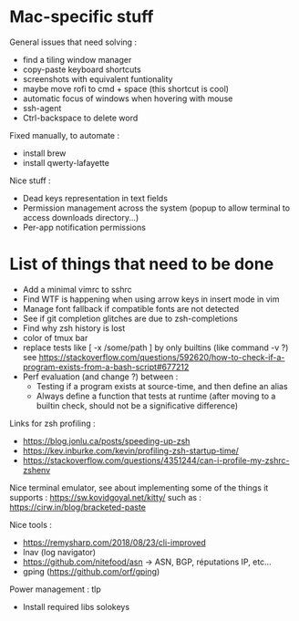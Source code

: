 # Mac-specific stuff

General issues that need solving :
* find a tiling window manager
* copy-paste keyboard shortcuts
* screenshots with equivalent funtionality
* maybe move rofi to cmd + space (this shortcut is cool)
* automatic focus of windows when hovering with mouse
* ssh-agent
* Ctrl-backspace to delete word

Fixed manually, to automate :
* install brew
* install qwerty-lafayette


Nice stuff :
* Dead keys representation in text fields
* Permission management across the system (popup to allow terminal to access downloads directory...)
* Per-app notification permissions






# List of things that need to be done

* Add a minimal vimrc to sshrc
* Find WTF is happening when using arrow keys in insert mode in vim
* Manage font fallback if compatible fonts are not detected
* See if git completion glitches are due to zsh-completions
* Find why zsh history is lost
* color of tmux bar
* replace tests like [ -x /some/path ] by only builtins (like command -v ?) see https://stackoverflow.com/questions/592620/how-to-check-if-a-program-exists-from-a-bash-script#677212
* Perf evaluation (and change ?) between :
  * Testing if a program exists at source-time, and then define an alias
  * Always define a function that tests at runtime
  (after moving to a builtin check, should not be a significative difference)


Links for zsh profiling :
* https://blog.jonlu.ca/posts/speeding-up-zsh
* https://kev.inburke.com/kevin/profiling-zsh-startup-time/
* https://stackoverflow.com/questions/4351244/can-i-profile-my-zshrc-zshenv

Nice terminal emulator, see about implementing some of the things it supports : https://sw.kovidgoyal.net/kitty/
such as : https://cirw.in/blog/bracketed-paste

Nice tools :
  * https://remysharp.com/2018/08/23/cli-improved
  * lnav (log navigator)
  * https://github.com/nitefood/asn -> ASN, BGP, réputations IP, etc…
  * gping (https://github.com/orf/gping)


Power management : tlp

* Install required libs solokeys
